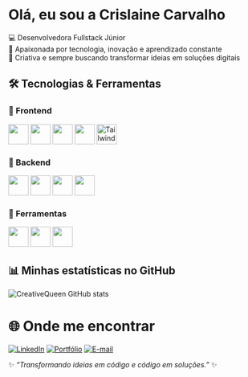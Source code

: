 # Olá, eu sou a Crislaine Carvalho 

💻 Desenvolvedora Fullstack Júnior  
🚀 Apaixonada por tecnologia, inovação e aprendizado constante  
🎨 Criativa e sempre buscando transformar ideias em soluções digitais  

## 🛠️ Tecnologias & Ferramentas

### 🔹 Frontend
<p>
  <img src="https://cdn.jsdelivr.net/gh/devicons/devicon/icons/html5/html5-original.svg" width="40"/>
  <img src="https://cdn.jsdelivr.net/gh/devicons/devicon/icons/css3/css3-original.svg" width="40"/>
  <img src="https://cdn.jsdelivr.net/gh/devicons/devicon/icons/javascript/javascript-original.svg" width="40"/>
  <img src="https://cdn.jsdelivr.net/gh/devicons/devicon/icons/react/react-original.svg" width="40"/>
  <img src="https://cdn.jsdelivr.net/gh/devicons/devicon/icons/tailwindcss/tailwindcss-original.svg" width="40" alt="Tailwind CSS" />
</p>

### 🔹 Backend
<p>
  <img src="https://cdn.jsdelivr.net/gh/devicons/devicon/icons/python/python-original.svg" width="40"/>
  <img src="https://cdn.jsdelivr.net/gh/devicons/devicon/icons/django/django-plain.svg" width="40"/>
  <img src="https://cdn.jsdelivr.net/gh/devicons/devicon/icons/nodejs/nodejs-original.svg" width="40"/>
  <img src="https://cdn.jsdelivr.net/gh/devicons/devicon/icons/postgresql/postgresql-original.svg" width="40"/>
</p>

### 🔹 Ferramentas
<p>
  <img src="https://cdn.jsdelivr.net/gh/devicons/devicon/icons/git/git-original.svg" width="40"/>
  <img src="https://cdn.jsdelivr.net/gh/devicons/devicon/icons/github/github-original.svg" width="40"/>
  <img src="https://cdn.jsdelivr.net/gh/devicons/devicon/icons/canva/canva-original.svg" width="40"/>
</p>



## 📊 Minhas estatísticas no GitHub
![CreativeQueen GitHub stats](https://github-readme-stats.vercel.app/api?username=creativequeen&show_icons=true&theme=dracula)


# 🌐 Onde me encontrar

[![LinkedIn](https://img.shields.io/badge/LinkedIn-0A66C2?style=for-the-badge&logo=linkedin&logoColor=white)](https://linkedin.com/in/crislainescarvalho) [![Portfólio](https://img.shields.io/badge/Portfólio-000000?style=for-the-badge&logo=About.me&logoColor=white)](https://crislainecarvalho.com) [![E-mail](https://img.shields.io/badge/E-mail-D14836?style=for-the-badge&logo=gmail&logoColor=white)](mailto:crislaine.comercial@yahoo.com.br)





✨ _“Transformando ideias em código e código em soluções.”_ ✨
